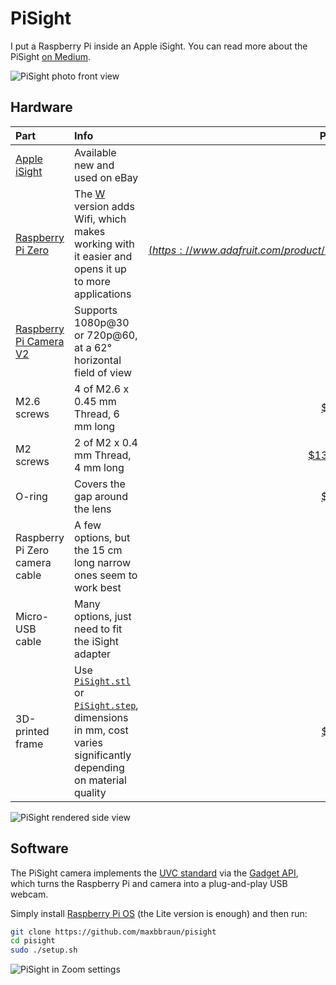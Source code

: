 # PiSight

I put a Raspberry Pi inside an Apple iSight. You can read more about the PiSight [on Medium](https://pisight.camera).

![PiSight photo front view](photo-front.jpg)

## Hardware

| Part | Info | Price (2020) |
| :- | :- | -: |
| [Apple iSight](http://www.minimallyminimal.com/blog/apple-isight) | Available new and used on eBay | [$15 to 150](https://www.ebay.com/sch/i.html?_nkw=Apple+iSight) |
| [Raspberry Pi Zero](https://www.raspberrypi.org/products/raspberry-pi-zero/) | The [W](https://www.raspberrypi.org/products/raspberry-pi-zero-w/) version adds Wifi, which makes working with it easier and opens it up to more applications | [$5](https://www.adafruit.com/product/2885) or [$10](https://www.adafruit.com/product/3400) |
| [Raspberry Pi Camera V2](https://www.raspberrypi.org/products/camera-module-v2/) | Supports 1080p@30 or 720p@60, at a 62° horizontal field of view | [$29.95](https://www.adafruit.com/product/3099) |
| M2.6 screws | 4 of M2.6 x 0.45 mm Thread, 6 mm long | [$9.26 for 25](https://www.mcmaster.com/91290A073/) |
| M2 screws | 2 of M2 x 0.4 mm Thread, 4 mm long | [$13.28 for 100](https://www.mcmaster.com/91290A011/) |
| O-ring | Covers the gap around the lens | [$6.16 for 50](https://www.mcmaster.com/9262K562/) |
| Raspberry Pi Zero camera cable | A few options, but the 15 cm long narrow ones seem to work best | [$3.49](https://www.waveshare.com/raspberry-pi-zero-v1.3-camera-cable.htm) |
| Micro-USB cable | Many options, just need to fit the iSight adapter | [$8.99](https://www.amazon.com/Anker-Powerline-Micro-USB-Smartphones/dp/B012VZT5IO/) |
| 3D-printed frame | Use [`PiSight.stl`](PiSight.stl) or [`PiSight.step`](PiSight.step), dimensions in mm, cost varies significantly depending on material quality | [$50 to $200](https://www.fictiv.com) |

![PiSight rendered side view](render-side.jpg)

## Software

The PiSight camera implements the [UVC standard](https://en.wikipedia.org/wiki/USB_video_device_class) via the [Gadget API](https://www.kernel.org/doc/html/latest/driver-api/usb/gadget.html), which turns the Raspberry Pi and camera into a plug-and-play USB webcam.

Simply install [Raspberry Pi OS](https://www.raspberrypi.org/downloads/raspberry-pi-os/) (the Lite version is enough) and then run:

```bash
git clone https://github.com/maxbbraun/pisight
cd pisight
sudo ./setup.sh
```

![PiSight in Zoom settings](zoom-settings.gif)
